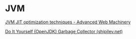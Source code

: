 # JVM

[JVM JIT optimization techniques - Advanced Web Machinery](https://advancedweb.hu/jvm-jit-optimization-techniques/)

[Do It Yourself (OpenJDK) Garbage Collector (shipilev.net)](https://shipilev.net/jvm/diy-gc/)



